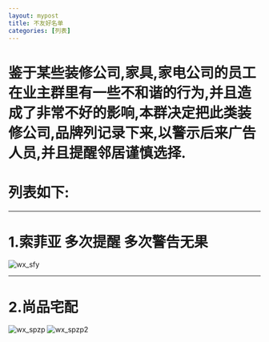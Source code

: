 ```yaml
---
layout: mypost
title: 不友好名单
categories: [列表]
---
```


 
# **鉴于某些装修公司,家具,家电公司的员工在业主群里有一些不和谐的行为,并且造成了非常不好的影响,本群决定把此类装修公司,品牌列记录下来,以警示后来广告人员,并且提醒邻居谨慎选择.**

# **列表如下:**

***

# **1.索菲亚** 多次提醒 多次警告无果
![wx_sfy](wx_sfy.jpg) 

*** 
# **2.尚品宅配**
![wx_spzp](wx_spzp.jpg)
![wx_spzp2](wx_spzp2.jpg)
  